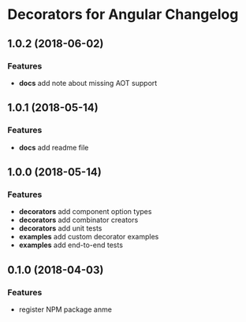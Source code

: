 # Decorators for Angular Changelog

## 1.0.2 (2018-06-02)

### Features

* **docs** add note about missing AOT support

## 1.0.1 (2018-05-14)

### Features

* **docs** add readme file

## 1.0.0 (2018-05-14)

### Features

* **decorators** add component option types
* **decorators** add combinator creators
* **decorators** add unit tests
* **examples** add custom decorator examples
* **examples** add end-to-end tests

## 0.1.0 (2018-04-03)

### Features

* register NPM package anme
